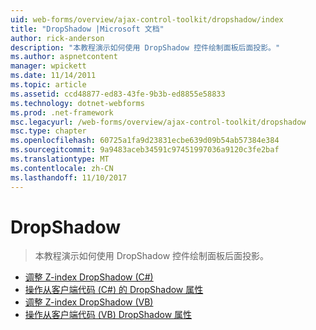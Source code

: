 ```yaml
---
uid: web-forms/overview/ajax-control-toolkit/dropshadow/index
title: "DropShadow |Microsoft 文档"
author: rick-anderson
description: "本教程演示如何使用 DropShadow 控件绘制面板后面投影。"
ms.author: aspnetcontent
manager: wpickett
ms.date: 11/14/2011
ms.topic: article
ms.assetid: ccd48877-ed83-43fe-9b3b-ed8855e58833
ms.technology: dotnet-webforms
ms.prod: .net-framework
msc.legacyurl: /web-forms/overview/ajax-control-toolkit/dropshadow
msc.type: chapter
ms.openlocfilehash: 60725a1fa9d23831ecbe639d09b54ab57384e384
ms.sourcegitcommit: 9a9483aceb34591c97451997036a9120c3fe2baf
ms.translationtype: MT
ms.contentlocale: zh-CN
ms.lasthandoff: 11/10/2017
---
```

<a name="dropshadow"></a>DropShadow
====================
> 本教程演示如何使用 DropShadow 控件绘制面板后面投影。


- [调整 Z-index DropShadow (C#)](adjusting-the-z-index-of-a-dropshadow-cs.md)
- [操作从客户端代码 (C#) 的 DropShadow 属性](manipulating-dropshadow-properties-from-client-code-cs.md)
- [调整 Z-index DropShadow (VB)](adjusting-the-z-index-of-a-dropshadow-vb.md)
- [操作从客户端代码 (VB) DropShadow 属性](manipulating-dropshadow-properties-from-client-code-vb.md)
